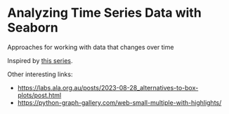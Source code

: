 # Analyzing Time Series Data with Seaborn

Approaches for working with data that changes over time

Inspired by [this series](https://observablehq.com/collection/@observablehq/analyzing-time-series-data).

Other interesting links:
- https://labs.ala.org.au/posts/2023-08-28_alternatives-to-box-plots/post.html
- https://python-graph-gallery.com/web-small-multiple-with-highlights/
